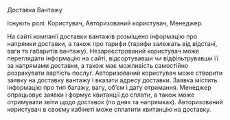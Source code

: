 Доставка Вантажу

Існують ролі: Користувач, Авторизований користувач, Менеджер.

На сайті компанії доставки вантажів розміщено інформацію про напрямки доставки, а також
про тарифи (тарифи залежать від відстані, ваги та габаритів вантажу).
Незареєстрований користувач може переглядати інформацію на сайті, відсортувавши чи
відфільтрувавши її за напрямами доставки, а також має можливість самостійно розрахувати
вартість послуг.
Авторизований користувач може створити заявку на доставку вантажу і вказати адресу
доставки. Заявка містить інформацію про тип багажу, вагу, об’єм і дату отримання.
Менеджер опрацьовує заявки і формує квитанції до сплати, а також може отримувати звіти
щодо доставок (по днях та напрямках).
Авторизований користувач в своєму кабінеті може сплатити квитанцію на доставку.
